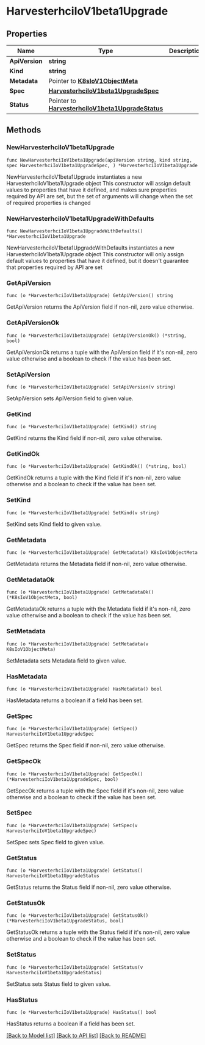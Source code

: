 # HarvesterhciIoV1beta1Upgrade

## Properties

Name | Type | Description | Notes
------------ | ------------- | ------------- | -------------
**ApiVersion** | **string** |  | 
**Kind** | **string** |  | 
**Metadata** | Pointer to [**K8sIoV1ObjectMeta**](K8sIoV1ObjectMeta.md) |  | [optional] 
**Spec** | [**HarvesterhciIoV1beta1UpgradeSpec**](HarvesterhciIoV1beta1UpgradeSpec.md) |  | 
**Status** | Pointer to [**HarvesterhciIoV1beta1UpgradeStatus**](HarvesterhciIoV1beta1UpgradeStatus.md) |  | [optional] 

## Methods

### NewHarvesterhciIoV1beta1Upgrade

`func NewHarvesterhciIoV1beta1Upgrade(apiVersion string, kind string, spec HarvesterhciIoV1beta1UpgradeSpec, ) *HarvesterhciIoV1beta1Upgrade`

NewHarvesterhciIoV1beta1Upgrade instantiates a new HarvesterhciIoV1beta1Upgrade object
This constructor will assign default values to properties that have it defined,
and makes sure properties required by API are set, but the set of arguments
will change when the set of required properties is changed

### NewHarvesterhciIoV1beta1UpgradeWithDefaults

`func NewHarvesterhciIoV1beta1UpgradeWithDefaults() *HarvesterhciIoV1beta1Upgrade`

NewHarvesterhciIoV1beta1UpgradeWithDefaults instantiates a new HarvesterhciIoV1beta1Upgrade object
This constructor will only assign default values to properties that have it defined,
but it doesn't guarantee that properties required by API are set

### GetApiVersion

`func (o *HarvesterhciIoV1beta1Upgrade) GetApiVersion() string`

GetApiVersion returns the ApiVersion field if non-nil, zero value otherwise.

### GetApiVersionOk

`func (o *HarvesterhciIoV1beta1Upgrade) GetApiVersionOk() (*string, bool)`

GetApiVersionOk returns a tuple with the ApiVersion field if it's non-nil, zero value otherwise
and a boolean to check if the value has been set.

### SetApiVersion

`func (o *HarvesterhciIoV1beta1Upgrade) SetApiVersion(v string)`

SetApiVersion sets ApiVersion field to given value.


### GetKind

`func (o *HarvesterhciIoV1beta1Upgrade) GetKind() string`

GetKind returns the Kind field if non-nil, zero value otherwise.

### GetKindOk

`func (o *HarvesterhciIoV1beta1Upgrade) GetKindOk() (*string, bool)`

GetKindOk returns a tuple with the Kind field if it's non-nil, zero value otherwise
and a boolean to check if the value has been set.

### SetKind

`func (o *HarvesterhciIoV1beta1Upgrade) SetKind(v string)`

SetKind sets Kind field to given value.


### GetMetadata

`func (o *HarvesterhciIoV1beta1Upgrade) GetMetadata() K8sIoV1ObjectMeta`

GetMetadata returns the Metadata field if non-nil, zero value otherwise.

### GetMetadataOk

`func (o *HarvesterhciIoV1beta1Upgrade) GetMetadataOk() (*K8sIoV1ObjectMeta, bool)`

GetMetadataOk returns a tuple with the Metadata field if it's non-nil, zero value otherwise
and a boolean to check if the value has been set.

### SetMetadata

`func (o *HarvesterhciIoV1beta1Upgrade) SetMetadata(v K8sIoV1ObjectMeta)`

SetMetadata sets Metadata field to given value.

### HasMetadata

`func (o *HarvesterhciIoV1beta1Upgrade) HasMetadata() bool`

HasMetadata returns a boolean if a field has been set.

### GetSpec

`func (o *HarvesterhciIoV1beta1Upgrade) GetSpec() HarvesterhciIoV1beta1UpgradeSpec`

GetSpec returns the Spec field if non-nil, zero value otherwise.

### GetSpecOk

`func (o *HarvesterhciIoV1beta1Upgrade) GetSpecOk() (*HarvesterhciIoV1beta1UpgradeSpec, bool)`

GetSpecOk returns a tuple with the Spec field if it's non-nil, zero value otherwise
and a boolean to check if the value has been set.

### SetSpec

`func (o *HarvesterhciIoV1beta1Upgrade) SetSpec(v HarvesterhciIoV1beta1UpgradeSpec)`

SetSpec sets Spec field to given value.


### GetStatus

`func (o *HarvesterhciIoV1beta1Upgrade) GetStatus() HarvesterhciIoV1beta1UpgradeStatus`

GetStatus returns the Status field if non-nil, zero value otherwise.

### GetStatusOk

`func (o *HarvesterhciIoV1beta1Upgrade) GetStatusOk() (*HarvesterhciIoV1beta1UpgradeStatus, bool)`

GetStatusOk returns a tuple with the Status field if it's non-nil, zero value otherwise
and a boolean to check if the value has been set.

### SetStatus

`func (o *HarvesterhciIoV1beta1Upgrade) SetStatus(v HarvesterhciIoV1beta1UpgradeStatus)`

SetStatus sets Status field to given value.

### HasStatus

`func (o *HarvesterhciIoV1beta1Upgrade) HasStatus() bool`

HasStatus returns a boolean if a field has been set.


[[Back to Model list]](../README.md#documentation-for-models) [[Back to API list]](../README.md#documentation-for-api-endpoints) [[Back to README]](../README.md)


